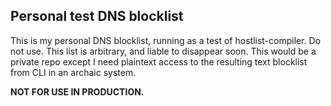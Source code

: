 ## Personal test DNS blocklist
This is my personal DNS blocklist, running as a test of hostlist-compiler. Do not use. This list is arbitrary, and liable to disappear soon.
This would be a private repo except I need plaintext access to the resulting text blocklist from CLI in an archaic system. 

**NOT FOR USE IN PRODUCTION.**
